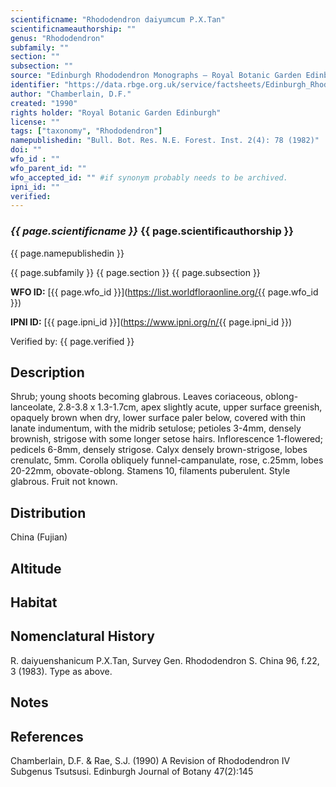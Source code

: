 ```yaml
---
scientificname: "Rhododendron daiyumcum P.X.Tan"
scientificnameauthorship: ""
genus: "Rhododendron"
subfamily: ""
section: ""
subsection: ""
source: "Edinburgh Rhododendron Monographs – Royal Botanic Garden Edinburgh"
identifier: "https://data.rbge.org.uk/service/factsheets/Edinburgh_Rhododendron_Monographs.xhtml"
author: "Chamberlain, D.F."
created: "1990"
rights holder: "Royal Botanic Garden Edinburgh"
license: ""
tags: ["taxonomy", "Rhododendron"]
namepublishedin: "Bull. Bot. Res. N.E. Forest. Inst. 2(4): 78 (1982)"
doi: ""
wfo_id : ""
wfo_parent_id: ""
wfo_accepted_id: "" #if synonym probably needs to be archived.                      
ipni_id: ""
verified:
---
```

### _{{ page.scientificname }}_ {{ page.scientificauthorship }}
 {{ page.namepublishedin }}

{{ page.subfamily }} {{ page.section }} {{ page.subsection }}

**WFO ID:** [{{ page.wfo_id }}](https://list.worldfloraonline.org/{{ page.wfo_id }})

**IPNI ID:** [{{ page.ipni_id }}](https://www.ipni.org/n/{{ page.ipni_id }})

Verified by: {{ page.verified }}



## Description
Shrub; young shoots becoming glabrous. Leaves coriaceous, oblong-lanceolate, 2.8-3.8 x 1.3-1.7cm, apex slightly acute, upper surface greenish, opaquely brown when dry, lower surface paler below, covered with thin lanate indumentum, with the midrib setulose; petioles 3-4mm, densely brownish, strigose with some longer setose hairs. Inflorescence 1-flowered; pedicels 6-8mm, densely strigose. Calyx densely brown-strigose, lobes crenulatc, 5mm. Corolla obliquely funnel-campanulate, rose, c.25mm, lobes 20-22mm, obovate-oblong. Stamens 10, filaments puberulent. Style glabrous. Fruit not known.

## Distribution
China (Fujian)

## Altitude


## Habitat


## Nomenclatural History
R. daiyuenshanicum P.X.Tan, Survey Gen. Rhododendron S. China 96, f.22, 3 (1983). Type as above.
                       
## Notes


## References

Chamberlain, D.F. & Rae, S.J. (1990) A Revision of Rhododendron IV Subgenus Tsutsusi. Edinburgh Journal of Botany 47(2):145
